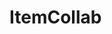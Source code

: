 # ItemCollab

<div id="gallery"></div>
<script>
  async function fetchImages() {
    const response = await fetch('https://api.github.com/repos/MilesFarber/ItemCollab/contents/items');
    const data = await response.json();
    const pngFiles = data.filter(file => file.name.endsWith('.png'));
    const gallery = document.getElementById('gallery');
    pngFiles.forEach(file => {
      const img = new Image();
      img.src = file.download_url;
      img.alt = file.name;
      gallery.appendChild(img);
    });
  }
  window.onload = fetchImages;
</script>

